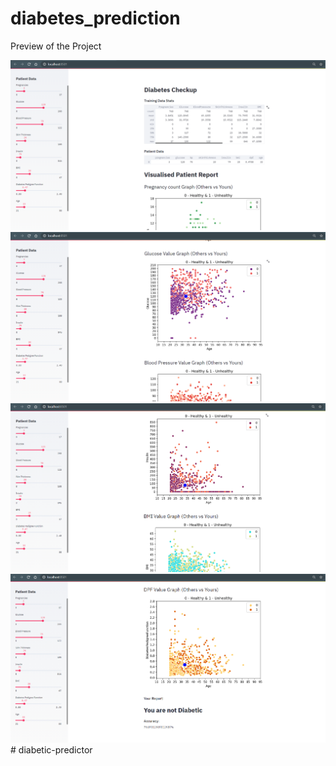 # diabetes_prediction
Preview of the Project

![](images/1.PNG)
![](images/2.PNG)
![](images/3.PNG)
![](images/4.PNG)
#   d i a b e t i c - p r e d i c t o r 
 
 